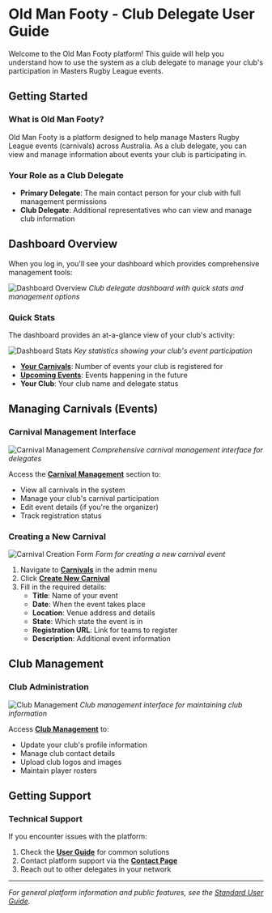 # Old Man Footy - Club Delegate User Guide

Welcome to the Old Man Footy platform! This guide will help you understand how to use the system as a club delegate to manage your club's participation in Masters Rugby League events.

## Getting Started

### What is Old Man Footy?
Old Man Footy is a platform designed to help manage Masters Rugby League events (carnivals) across Australia. As a club delegate, you can view and manage information about events your club is participating in.

### Your Role as a Club Delegate
- **Primary Delegate**: The main contact person for your club with full management permissions
- **Club Delegate**: Additional representatives who can view and manage club information

## Dashboard Overview

When you log in, you'll see your dashboard which provides comprehensive management tools:

![Dashboard Overview](./screenshots/delegate-user/dashboard-overview.png)
*Club delegate dashboard with quick stats and management options*

### Quick Stats
The dashboard provides an at-a-glance view of your club's activity:

![Dashboard Stats](./screenshots/delegate-user/dashboard-stats.png)
*Key statistics showing your club's event participation*

- **[Your Carnivals](http://localhost:3050/dashboard)**: Number of events your club is registered for
- **[Upcoming Events](http://localhost:3050/dashboard?filter=upcoming)**: Events happening in the future
- **Your Club**: Your club name and delegate status

## Managing Carnivals (Events)

### Carnival Management Interface

![Carnival Management](./screenshots/delegate-user/carnival-management.png)
*Comprehensive carnival management interface for delegates*

Access the **[Carnival Management](http://localhost:3050/admin/carnivals)** section to:
- View all carnivals in the system
- Manage your club's carnival participation
- Edit event details (if you're the organizer)
- Track registration status

### Creating a New Carnival

![Carnival Creation Form](./screenshots/delegate-user/carnival-creation-form.png)
*Form for creating a new carnival event*

1. Navigate to **[Carnivals](http://localhost:3050/admin/carnivals)** in the admin menu
2. Click **[Create New Carnival](http://localhost:3050/admin/carnivals/create)**
3. Fill in the required details:
   - **Title**: Name of your event
   - **Date**: When the event takes place
   - **Location**: Venue address and details
   - **State**: Which state the event is in
   - **Registration URL**: Link for teams to register
   - **Description**: Additional event information

## Club Management

### Club Administration

![Club Management](./screenshots/delegate-user/club-management.png)
*Club management interface for maintaining club information*

Access **[Club Management](http://localhost:3050/admin/clubs)** to:
- Update your club's profile information
- Manage club contact details
- Upload club logos and images
- Maintain player rosters

## Getting Support

### Technical Support
If you encounter issues with the platform:
1. Check the **[User Guide](http://localhost:3050/user-guide)** for common solutions
2. Contact platform support via the **[Contact Page](http://localhost:3050/contact)**
3. Reach out to other delegates in your network

---

*For general platform information and public features, see the [Standard User Guide](./USER_GUIDE_STANDARD.md).*